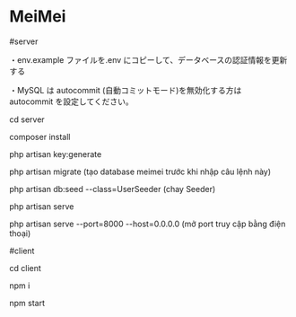 # MeiMei
#server

・env.example ファイルを.env にコピーして、データベースの認証情報を更新する

・MySQL は autocommit (自動コミットモード)を無効化する方は　 autocommit を設定してください。

cd server

composer install 

php artisan key:generate

php artisan migrate (tạo database meimei trước khi nhập câu lệnh này)

php artisan db:seed --class=UserSeeder (chay Seeder)

php artisan serve

php artisan serve --port=8000 --host=0.0.0.0  (mở port truy cập bằng điện thoại)

#client

cd client

npm i

npm start


